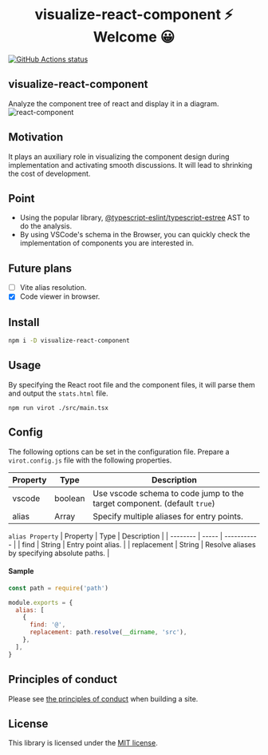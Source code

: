 <h1 align="center">visualize-react-component ⚡ Welcome 😀</h1>

<p align="left">
  <a href="https://github.com/actions/setup-node"><img alt="GitHub Actions status" src="https://github.com/activeguild/visualize-react-component/workflows/automatic%20release/badge.svg" style="max-width:100%;"></a>
</p>

## visualize-react-component

Analyze the component tree of react and display it in a diagram.
![react-component](https://user-images.githubusercontent.com/39351982/148112626-4f5ed09c-0281-4763-b48c-c8b6d2a47969.gif)

## Motivation

It plays an auxiliary role in visualizing the component design during implementation and activating smooth discussions.
It will lead to shrinking the cost of development.

## Point

- Using the popular library, [@typescript-eslint/typescript-estree](https://github.com/typescript-eslint/typescript-eslint/tree/main/packages/typescript-estree) AST to do the analysis.
- By using VSCode's schema in the Browser, you can quickly check the implementation of components you are interested in.

## Future plans

- [ ] Vite alias resolution.
- [x] Code viewer in browser.

## Install

```bash
npm i -D visualize-react-component
```

## Usage

By specifying the React root file and the component files, it will parse them and output the `stats.html` file.

```
npm run virot ./src/main.tsx
```

## Config

The following options can be set in the configuration file.
Prepare a `virot.config.js` file with the following properties.

| Property | Type    | Description                                                              |
| -------- | ------- | ------------------------------------------------------------------------ |
| vscode   | boolean | Use vscode schema to code jump to the target component. (default `true`) |
| alias    | Array   | Specify multiple aliases for entry points.                               |

`alias Property`
| Property | Type | Description |
| -------- | ----- | ----------- |
| find | String | Entry point alias. |
| replacement | String | Resolve aliases by specifying absolute paths. |

#### Sample

```js
const path = require('path')

module.exports = {
  alias: [
    {
      find: '@',
      replacement: path.resolve(__dirname, 'src'),
    },
  ],
}
```

## Principles of conduct

Please see [the principles of conduct](https://github.com/activeguild/visualize-react-component/blob/master/.github/CONTRIBUTING.md) when building a site.

## License

This library is licensed under the [MIT license](https://github.com/activeguild/visualize-react-component/blob/master/LICENSE).
